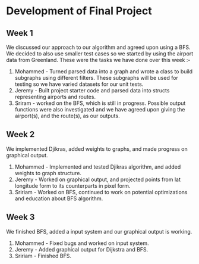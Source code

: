 # Development of Final Project

## Week 1

We discussed our approach to our algorithm and agreed upon using a BFS. We decided to also use smaller test cases so we started by using the airport data from Greenland. These were the tasks we have done over this week :- 

1.  Mohammed - Turned parsed data into a graph and wrote a class to build subgraphs using different filters. These subgraphs will be used for testing so we have varied datasets for our unit tests. 
2. Jeremy - Built project starter code and parsed data into structs representing airports and routes.
3. Sriram - worked on the BFS, which is still in progress. Possible output functions were also investigated and we have agreed upon giving the airport(s), and the route(s), as our outputs. 

## Week 2

We implemented Djikras, added weights to graphs, and made progress on graphical output. 

1. Mohammed - Implemented and tested Djikras algorithm, and added weights to graph structure.
2. Jeremy - Worked on graphical output, and projected points from lat longitude form to its counterparts in pixel form.
3. Sririam - Worked on BFS, continued to work on potential optimizations and education about BFS algorithm.

## Week 3

We finished BFS, added a input system and our graphical output is working. 

1. Mohammed - Fixed bugs and worked on input system.
2. Jeremy - Added graphical output for Dijkstra and BFS.
3. Sririam - Finished BFS.
